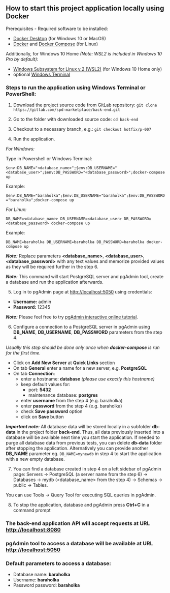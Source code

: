 ## How to start this project application locally using Docker 

Prerequisites - Required software to be installed: 
- [Docker Desktop](https://docs.docker.com/docker-for-windows/install/) (for Windows 10 or MacOS)
- [Docker](https://docs.docker.com/engine/install/) and [Docker Compose](https://docs.docker.com/compose/install/) (for Linux)

Additionally, for Windows 10 Home _(Note: WSL2 is included in Windows 10 Pro by default):_
- [Windows Subsystem for Linux v.2 (WSL2)](https://docs.microsoft.com/en-us/windows/wsl/install-win10) (for Windows 10 Home only)
- optional [Windows Terminal](https://docs.microsoft.com/en-us/windows/terminal/get-started)
 
### Steps to run the application using Windows Terminal or PowerShell:
1. Download the project source code from GitLab repository:
   `git clone https://gitlab.com/spd-marketplace/back-end.git`


2. Go to the folder with downloaded source code:
   `cd back-end`


3. Checkout to a necessary branch, e.g.:
   `git checkout hotfix/p-007`
   

4. Run the application.

_For Windows:_

Type in Powershell or Windows Terminal:

`$env:DB_NAME="<database_name>";$env:DB_USERNAME="<database_user>";$env:DB_PASSWORD="<database_password>";docker-compose up` 

Example:

`$env:DB_NAME="baraholka";$env:DB_USERNAME="baraholka";$env:DB_PASSWORD="baraholka";docker-compose up`

_For Linux:_

`DB_NAME=<database_name> DB_USERNAME=<database_user> DB_PASSWORD=<database_password> docker-compose up`

Example:

`DB_NAME=baraholka DB_USERNAME=baraholka DB_PASSWORD=baraholka docker-compose up`

_**Note:**_ Replace parameters **<database_name>**, **<database_user>**, **<database_password>** with any text values and memorize provided values as they will be required further in the step 6.

_**Note:**_ This command will start PostgreSQL server and pgAdmin tool, create a database and run the application afterwards.


5. Log in to pgAdmin page at [http://localhost:5050](http://localhost:5050) using credentials:
- **Username:** admin
- **Password:** 12345
   
_**Note:**_ Please feel free to try [pgAdmin interactive online tutorial](https://www.pgadmin.org/try/).

6. Configure a connection to a PostgreSQL server in pgAdmin using **DB_NAME**, **DB_USERNAME**, **DB_PASSWORD** parameters from the step 4. 
   
_Usually this step should be done only once when **docker-compose** is run for the first time._
- Click on **Add New Server** at **Quick Links** section
- On tab **General** enter a name for a new server, e.g. **PostgreSQL**
- On tab **Connection**: 
   - enter a hostname: **database** _(please use exactly this hostname)_
   - keep default values for:
        - port: **5432**
        - maintenance database: **postgres**
   - enter **username** from the step 4 (e.g. baraholka)
   - enter **password** from the step 4 (e.g. baraholka)
   - check **Save password** option
   - click on **Save** button

_**Important note:**_ All database data will be stored locally in a subfolder **db-data** in the project folder **back-end**. Thus, all data previously inserted into a database will be available next time you start the application. If needed to purge all database data from previous tests, you can delete **db-data** folder after stopping the application. Alternatively you can provide another **DB_NAME** parameter eg. `DB_NAME=mynewdb` in step 4 to start the application with a new empty database.

7. You can find a database created in step 4 on a left sidebar of pgAdmin page: Servers -> PostgreSQL (a server name from the step 6) -> Databases -> mydb (<database_name> from the step 4) -> Schemas -> public -> Tables.

You can use Tools -> Query Tool for executing SQL queries in pgAdmin.

8. To stop the application, database and pgAdmin press **Ctrl+C** in a command prompt

### The back-end application API will accept requests at URL [http://localhost:8080](http://localhost:8080)

### pgAdmin tool to access a database will be available at URL [http://localhost:5050](http://localhost:5050)


### Default parameters to access a database:

- Database name:     **baraholka**
- Username:          **baraholka**
- Password password: **baraholka**